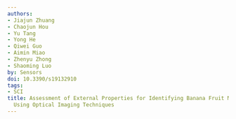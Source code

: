 ```yaml
---
authors:
- Jiajun Zhuang
- Chaojun Hou
- Yu Tang
- Yong He
- Qiwei Guo
- Aimin Miao
- Zhenyu Zhong
- Shaoming Luo
by: Sensors
doi: 10.3390/s19132910
tags:
- SCI
title: Assessment of External Properties for Identifying Banana Fruit Maturity Stages
  Using Optical Imaging Techniques
---
```


